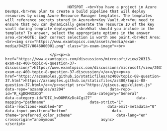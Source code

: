 <p class="card-text">
							
								HOTSPOT -<br>You have a project in Azure DevOps.<br>You plan to create a build pipeline that will deploy resources by using Azure Resource Manager templates. The templates will reference secrets stored in Azure<br>Key Vault.<br>You need to ensure that you can dynamically generate the resource ID of the key vault during template deployment.<br>What should you include in the template? To answer, select the appropriate options in the answer area.<br>NOTE: Each correct selection is worth one point.<br>Hot Area:<br><img src="https://www.examtopics.com/assets/media/exam-media/04257/0046000001.png" class="in-exam-image"><br>
							
						</p><p><a href="https://www.examtopics.com/discussions/microsoft/view/20313-exam-az-400-topic-8-question-37-discussion/">https://www.examtopics.com/discussions/microsoft/view/20313-exam-az-400-topic-8-question-37-discussion/</a></p><p><a href="https://azsamples.github.io/staticfiles/az400/topic-08-question-37.html">https://azsamples.github.io/staticfiles/az400/topic-08-question-37.html</a></p><script src="https://giscus.app/client.js"                    data-repo="azsamples/az204"                    data-repo-id="R_kgDOMRXzDQ"                    data-category="General"                    data-category-id="DIC_kwDOMRXzDc4Cgi27"                    data-mapping="pathname"                    data-strict="1"                    data-reactions-enabled="0"                    data-emit-metadata="0"                    data-input-position="bottom"                    data-theme="preferred_color_scheme"                    data-lang="en"                    crossorigin="anonymous"                    async>                    </script>